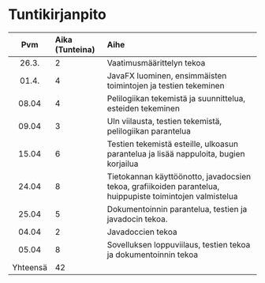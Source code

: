 ﻿# Tuntikirjanpito

| Pvm       | Aika (Tunteina) | Aihe                      |
| :----:    |:-----           | :-----                    |
| 26.3.     | 2               | Vaatimusmäärittelyn tekoa |
| 01.4.     | 4               | JavaFX luominen, ensimmäisten toimintojen ja testien tekeminen|
| 08.04     | 4               | Pelilogiikan tekemistä ja suunnittelua, esteiden tekeminen|
| 09.04     | 3               | UIn viilausta, testien tekemistä, pelilogiikan parantelua|
| 15.04     | 6               | Testien tekemistä esteille, ulkoasun parantelua ja lisää nappuloita, bugien korjailua|
| 24.04     | 8               | Tietokannan käyttöönotto, javadocsien tekoa, grafiikoiden parantelua, huippupiste toimintojen valmistelua|
| 25.04     | 5               | Dokumentoinnin parantelua, testien ja javadocin tekoa.|
| 04.04     | 2               | Javadoccien tekoa|
| 05.04     | 8               | Sovelluksen loppuviilaus, testien tekoa ja dokumentoinnin tekoa|
| Yhteensä  | 42              | 		             |
